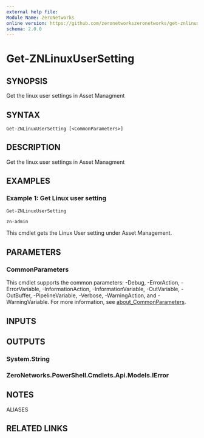 ```yaml
---
external help file:
Module Name: ZeroNetworks
online version: https://github.com/zeronetworkszeronetworks/get-znlinuxusersetting
schema: 2.0.0
---
```


# Get-ZNLinuxUserSetting

## SYNOPSIS
Get the linux user settings in Asset Managment

## SYNTAX

```
Get-ZNLinuxUserSetting [<CommonParameters>]
```

## DESCRIPTION
Get the linux user settings in Asset Managment

## EXAMPLES

### Example 1: Get Linux user setting
```powershell
Get-ZNLinuxUserSetting
```

```output
zn-admin
```

This cmdlet gets the Linux User setting under Asset Management.

## PARAMETERS

### CommonParameters
This cmdlet supports the common parameters: -Debug, -ErrorAction, -ErrorVariable, -InformationAction, -InformationVariable, -OutVariable, -OutBuffer, -PipelineVariable, -Verbose, -WarningAction, and -WarningVariable. For more information, see [about_CommonParameters](http://go.microsoft.com/fwlink/?LinkID=113216).

## INPUTS

## OUTPUTS

### System.String

### ZeroNetworks.PowerShell.Cmdlets.Api.Models.IError

## NOTES

ALIASES

## RELATED LINKS

